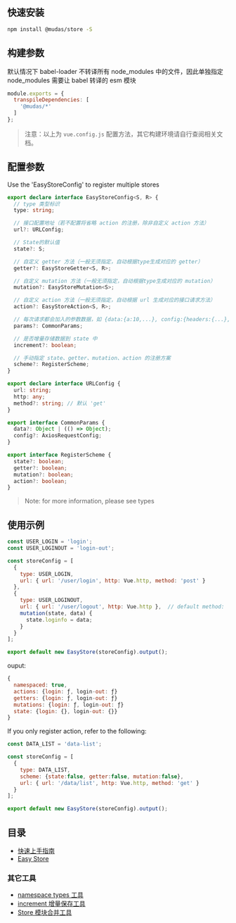 ## 快速安装
```bash
npm install @mudas/store -S
```

## 构建参数
默认情况下 babel-loader 不转译所有 node_modules 中的文件，因此单独指定 node_modules 需要让 babel 转译的 esm 模块
```js
module.exports = {
  transpileDependencies: [
    '@mudas/*'
  ]
};
```
> 注意：以上为 `vue.config.js` 配置方法，其它构建环境请自行查阅相关文档。

## 配置参数
Use the 'EasyStoreConfig' to register multiple stores
```ts
export declare interface EasyStoreConfig<S, R> {
  // type 类型标识
  type: string;

  // 接口配置地址（若不配置将省略 action 的注册，除非自定义 action 方法）
  url?: URLConfig;

  // State的默认值
  state?: S;

  // 自定义 getter 方法（一般无须指定，自动根据type生成对应的 getter）
  getter?: EasyStoreGetter<S, R>;

  // 自定义 mutation 方法（一般无须指定，自动根据type生成对应的 mutation）
  mutation?: EasyStoreMutation<S>;

  // 自定义 action 方法（一般无须指定，自动根据 url 生成对应的接口请求方法）
  action?: EasyStoreAction<S, R>;

  // 每次请求都会加入的参数数据，如 {data:{a:10,...}, config:{headers:{...}, timeout:1000}}
  params?: CommonParams;

  // 是否增量存储数据到 state 中
  increment?: boolean;

  // 手动指定 state、getter、mutation、action 的注册方案
  scheme?: RegisterScheme;
}

export declare interface URLConfig {
  url: string;
  http: any;
  method?: string; // 默认 'get'
}

export interface CommonParams {
  data?: Object | (() => Object);
  config?: AxiosRequestConfig;
}

export interface RegisterScheme {
  state?: boolean;
  getter?: boolean;
  mutation?: boolean;
  action?: boolean;
}
```
> Note: for more information, please see types

## 使用示例
```js
const USER_LOGIN = 'login';
const USER_LOGINOUT = 'login-out';

const storeConfig = [
  {
    type: USER_LOGIN,
    url: { url: '/user/login', http: Vue.http, method: 'post' }
  },
  {
    type: USER_LOGINOUT,
    url: { url: '/user/logout', http: Vue.http },  // default method: 'get'
    mutation(state, data) {
      state.loginfo = data;
    }
  }
];

export default new EasyStore(storeConfig).output();
```

ouput:
```js
{
  namespaced: true,
  actions: {login: ƒ, login-out: ƒ}
  getters: {login: ƒ, login-out: ƒ}
  mutations: {login: ƒ, login-out: ƒ}
  state: {login: {}, login-out: {}}
}
```

If you only register action, refer to the following:
```js
const DATA_LIST = 'data-list';

const storeConfig = [
  {
    type: DATA_LIST,
    scheme: {state:false, getter:false, mutation:false},
    url: { url: '/data/list', http: Vue.http, method: 'get' }
  }
];

export default new EasyStore(storeConfig).output();
```

## 目录
- [快速上手指南](./guide)
- [Easy Store](./easy-store)
### 其它工具
- [namespace types 工具](./namespace)
- [increment 增量保存工具](./increment)
- [Store 模块合并工具](./merge)
